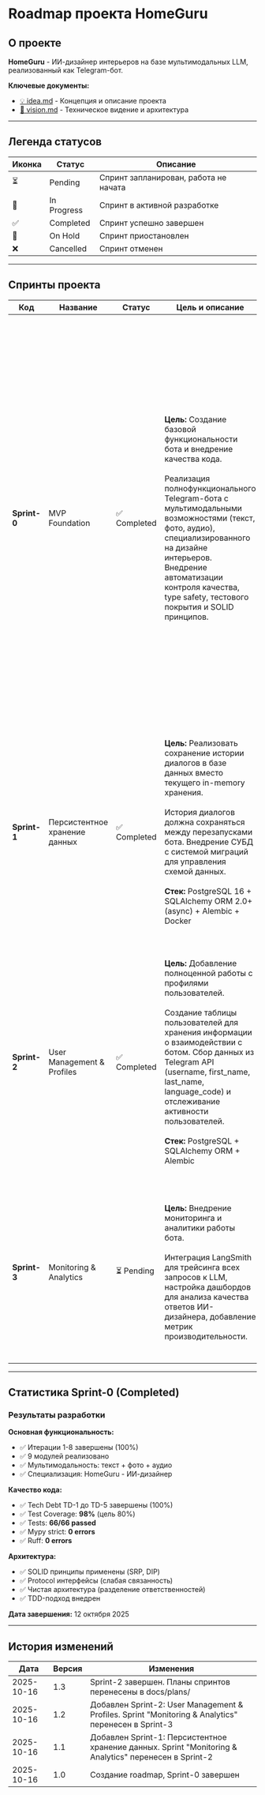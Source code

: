 # Roadmap проекта HomeGuru

## О проекте

**HomeGuru** - ИИ-дизайнер интерьеров на базе мультимодальных LLM, реализованный как Telegram-бот.

**Ключевые документы:**
- [💡 idea.md](idea.md) - Концепция и описание проекта
- [🎯 vision.md](vision.md) - Техническое видение и архитектура

---

## Легенда статусов

| Иконка | Статус | Описание |
|--------|--------|----------|
| ⏳ | Pending | Спринт запланирован, работа не начата |
| 🚧 | In Progress | Спринт в активной разработке |
| ✅ | Completed | Спринт успешно завершен |
| 🔄 | On Hold | Спринт приостановлен |
| ❌ | Cancelled | Спринт отменен |

---

## Спринты проекта

| Код | Название | Статус | Цель и описание | Состав работ | Тасклисты |
|-----|----------|--------|-----------------|--------------|-----------|
| **Sprint-0** | MVP Foundation | ✅ Completed | **Цель:** Создание базовой функциональности бота и внедрение качества кода.<br><br>Реализация полнофункционального Telegram-бота с мультимодальными возможностями (текст, фото, аудио), специализированного на дизайне интерьеров. Внедрение автоматизации контроля качества, type safety, тестового покрытия и SOLID принципов. | **Основная функциональность:**<br>• Настройка окружения и инфраструктуры (uv, Make)<br>• Интеграция с Telegram Bot API (aiogram)<br>• Интеграция с OpenRouter API<br>• Менеджер диалогов с контекстом<br>• Команды бота (/start, /reset, /help, /role)<br>• Логирование<br>• Роль HomeGuru (системный промпт)<br>• Обработка фотографий (Vision API)<br>• Обработка аудио (Faster-Whisper)<br><br>**Tech Debt (качество кода):**<br>• Автоматизация проверок (Ruff, Mypy, Pytest)<br>• Type hints во всех модулях (strict mode)<br>• Расширение тестового покрытия до 98%<br>• Protocol интерфейсы (DIP)<br>• Рефакторинг архитектуры (SRP) | [📋 tasklist-sprint-0.md](tasklists/tasklist-sprint-0.md)<br>[🔧 tasklist-tech-debt-sprint-0.md](tasklists/tasklist-tech-debt-sprint-0.md) |
| **Sprint-1** | Персистентное хранение данных | ✅ Completed | **Цель:** Реализовать сохранение истории диалогов в базе данных вместо текущего in-memory хранения.<br><br>История диалогов должна сохраняться между перезапусками бота. Внедрение СУБД с системой миграций для управления схемой данных.<br><br>**Стек:** PostgreSQL 16 + SQLAlchemy ORM 2.0+ (async) + Alembic + Docker | **Работы по спринту:**<br>• ✅ ADR-03: Выбор технологий (PostgreSQL + SQLAlchemy ORM)<br>• ✅ Docker setup (docker-compose.yml)<br>• ✅ Модели БД (Message с soft delete, created_at, char_length)<br>• ✅ Repository pattern (MessageRepository)<br>• ✅ Alembic миграции<br>• ✅ Рефакторинг DialogueManager для БД<br>• ✅ Тесты и документация | [📋 Sprint S1 Plan](plans/sprint-s1-database-persistence.md) |
| **Sprint-2** | User Management & Profiles | ✅ Completed | **Цель:** Добавление полноценной работы с профилями пользователей.<br><br>Создание таблицы пользователей для хранения информации о взаимодействии с ботом. Сбор данных из Telegram API (username, first_name, last_name, language_code) и отслеживание активности пользователей.<br><br>**Стек:** PostgreSQL + SQLAlchemy ORM + Alembic | **Работы по спринту:**<br>• ✅ Модель User (telegram_id, username, first/last name)<br>• ✅ User Repository (CRUD операции)<br>• ✅ Интеграция с Telegram API<br>• ✅ Миграция Alembic для таблицы users<br>• ✅ Связь User ↔ Message (foreign key)<br>• ✅ Автоматический сбор данных пользователей<br>• ✅ Метрики активности (first_seen, last_seen)<br>• ✅ Тесты UserRepository | [📋 Sprint S2 Plan](plans/sprint-s2-user-management.md) |
| **Sprint-3** | Monitoring & Analytics | ⏳ Pending | **Цель:** Внедрение мониторинга и аналитики работы бота.<br><br>Интеграция LangSmith для трейсинга всех запросов к LLM, настройка дашбордов для анализа качества ответов ИИ-дизайнера, добавление метрик производительности. | **Мониторинг LLM:**<br>• Интеграция LangSmith<br>• Трейсинг запросов и ответов<br>• Метаданные запросов (user_id, тип)<br>• ADR: Выбор LangSmith<br>• Дашборды и отчеты<br><br>**Дополнительно:**<br>• Метрики производительности<br>• Анализ качества ответов | *TBD* |

---

## Статистика Sprint-0 (Completed)

### Результаты разработки

**Основная функциональность:**
- ✅ Итерации 1-8 завершены (100%)
- ✅ 9 модулей реализовано
- ✅ Мультимодальность: текст + фото + аудио
- ✅ Специализация: HomeGuru - ИИ-дизайнер

**Качество кода:**
- ✅ Tech Debt TD-1 до TD-5 завершены (100%)
- ✅ Test Coverage: **98%** (цель 80%)
- ✅ Tests: **66/66 passed**
- ✅ Mypy strict: **0 errors**
- ✅ Ruff: **0 errors**

**Архитектура:**
- ✅ SOLID принципы применены (SRP, DIP)
- ✅ Protocol интерфейсы (слабая связанность)
- ✅ Чистая архитектура (разделение ответственностей)
- ✅ TDD-подход внедрен

**Дата завершения:** 12 октября 2025

---

## История изменений

| Дата | Версия | Изменения |
|------|--------|-----------|
| 2025-10-16 | 1.3 | Sprint-2 завершен. Планы спринтов перенесены в docs/plans/ |
| 2025-10-16 | 1.2 | Добавлен Sprint-2: User Management & Profiles. Sprint "Monitoring & Analytics" перенесен в Sprint-3 |
| 2025-10-16 | 1.1 | Добавлен Sprint-1: Персистентное хранение данных. Sprint "Monitoring & Analytics" перенесен в Sprint-2 |
| 2025-10-16 | 1.0 | Создание roadmap, Sprint-0 завершен |


